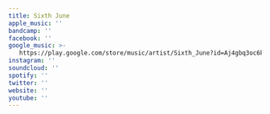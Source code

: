 ```yaml
---
title: Sixth June
apple_music: ''
bandcamp: ''
facebook: ''
google_music: >-
   https://play.google.com/store/music/artist/Sixth_June?id=Aj4gbq3oc6k2ufp5f3wqqoayc7a
instagram: ''
soundcloud: ''
spotify: ''
twitter: ''
website: ''
youtube: ''
---
```

